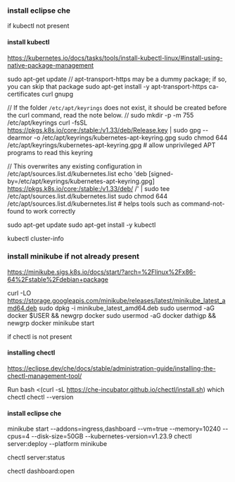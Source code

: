 ### install eclipse che
if kubectl not present 
#### install kubectl
https://kubernetes.io/docs/tasks/tools/install-kubectl-linux/#install-using-native-package-management

sudo apt-get update
// apt-transport-https may be a dummy package; if so, you can skip that package
sudo apt-get install -y apt-transport-https ca-certificates curl gnupg

// If the folder `/etc/apt/keyrings` does not exist, it should be created before the curl command, read the note below.
// sudo mkdir -p -m 755 /etc/apt/keyrings
curl -fsSL https://pkgs.k8s.io/core:/stable:/v1.33/deb/Release.key | sudo gpg --dearmor -o /etc/apt/keyrings/kubernetes-apt-keyring.gpg
sudo chmod 644 /etc/apt/keyrings/kubernetes-apt-keyring.gpg # allow unprivileged APT programs to read this keyring

// This overwrites any existing configuration in /etc/apt/sources.list.d/kubernetes.list
echo 'deb [signed-by=/etc/apt/keyrings/kubernetes-apt-keyring.gpg] https://pkgs.k8s.io/core:/stable:/v1.33/deb/ /' | sudo tee /etc/apt/sources.list.d/kubernetes.list
sudo chmod 644 /etc/apt/sources.list.d/kubernetes.list   # helps tools such as command-not-found to work correctly

sudo apt-get update
sudo apt-get install -y kubectl

kubectl cluster-info

### install minikube if not already present
https://minikube.sigs.k8s.io/docs/start/?arch=%2Flinux%2Fx86-64%2Fstable%2Fdebian+package

curl -LO https://storage.googleapis.com/minikube/releases/latest/minikube_latest_amd64.deb
sudo dpkg -i minikube_latest_amd64.deb
sudo usermod -aG docker $USER && newgrp docker
sudo usermod -aG docker dathigp && newgrp docker
minikube start


if chectl is not present
#### installing chectl
https://eclipse.dev/che/docs/stable/administration-guide/installing-the-chectl-management-tool/

Run 
bash <(curl -sL  https://che-incubator.github.io/chectl/install.sh)
which chectl
chectl --version

#### install eclipse che
minikube start --addons=ingress,dashboard --vm=true --memory=10240 --cpus=4 --disk-size=50GB --kubernetes-version=v1.23.9
chectl server:deploy --platform minikube

chectl server:status

chectl dashboard:open
